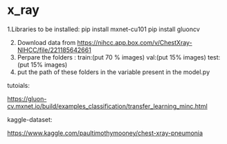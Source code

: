 # x_ray

1.Libraries to be installed:
   pip install mxnet-cu101
   pip install gluoncv
   
2. Download data from https://nihcc.app.box.com/v/ChestXray-NIHCC/file/221185642661
3. Perpare the folders :
  train:(put 70 % images)
  val:(put 15% images)
  test:(put 15% images)
4. put the path of these folders in the variable present in the model.py

tutoials:

https://gluon-cv.mxnet.io/build/examples_classification/transfer_learning_minc.html


kaggle-dataset:

https://www.kaggle.com/paultimothymooney/chest-xray-pneumonia
